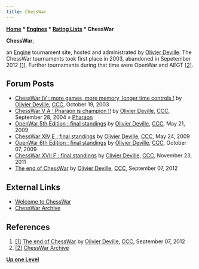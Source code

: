 ```yaml
---
title: ChessWar
---
```

**[Home](Home "Home") * [Engines](Engines "Engines") * [Rating Lists](Engine_Rating_Lists "Engine Rating Lists") * ChessWar**

**ChessWar**,

an [Engine](Engines "Engines") tournament site, hosted and administrated by [Olivier Deville](Olivier_Deville "Olivier Deville"). The ChessWar tournaments took first place in 2003, abandoned in Sepetember 2012 <a id="cite-note-1" href="#cite-ref-1">[1]</a>. Further tournaments during that time were OpenWar and AEGT <a id="cite-note-2" href="#cite-ref-2">[2]</a>.

## Forum Posts

- [ChessWar IV : more games, more memory, longer time controls !](https://www.stmintz.com/ccc/index.php?id=322521) by [Olivier Deville](Olivier_Deville "Olivier Deville"), [CCC](CCC "CCC"), October 19, 2003
- [ChessWar V A : Pharaon is champion !!](https://www.stmintz.com/ccc/index.php?id=389436) by [Olivier Deville](Olivier_Deville "Olivier Deville"), [CCC](CCC "CCC"), September 28, 2004 » [Pharaon](Pharaon "Pharaon")
- [OpenWar 5th Edition : final standings](http://talkchess.com/forum3/viewtopic.php?f=6&t=27106) by [Olivier Deville](Olivier_Deville "Olivier Deville"), [CCC](CCC "CCC"), May 21, 2009
- [ChessWar XIV E : final standings](http://talkchess.com/forum3/viewtopic.php?f=6&t=28095) by [Olivier Deville](Olivier_Deville "Olivier Deville"), [CCC](CCC "CCC"), May 24, 2009
- [OpenWar 6th Edition : final standings](http://talkchess.com/forum3/viewtopic.php?f=6&t=30031) by [Olivier Deville](Olivier_Deville "Olivier Deville"), [CCC](CCC "CCC"), October 07, 2009
- [ChessWar XVII F : final standings](http://talkchess.com/forum3/viewtopic.php?f=6&t=41182) by [Olivier Deville](Olivier_Deville "Olivier Deville"), [CCC](CCC "CCC"), November 23, 2011
- [The end of ChessWar](http://www.talkchess.com/forum/viewtopic.php?t=45032) by [Olivier Deville](Olivier_Deville "Olivier Deville"), [CCC](CCC "CCC"), September 07, 2012

## External Links

- [Welcome to ChessWar](http://www.open-aurec.com/chesswar/)
- [ChessWar Archive](http://www.open-aurec.com/chesswar/archive.html)

## References

1. <a id="cite-ref-1" href="#cite-note-1">[1]</a> [The end of ChessWar](http://www.talkchess.com/forum/viewtopic.php?t=45032) by [Olivier Deville](Olivier_Deville "Olivier Deville"), [CCC](CCC "CCC"), September 07, 2012
1. <a id="cite-ref-2" href="#cite-note-2">[2]</a> [ChessWar Archive](http://www.open-aurec.com/chesswar/archive.html)

**[Up one Level](Engine_Rating_Lists "Engine Rating Lists")**

